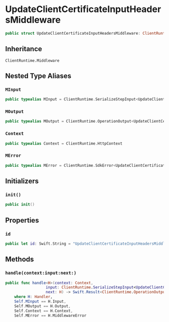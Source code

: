 # UpdateClientCertificateInputHeadersMiddleware

``` swift
public struct UpdateClientCertificateInputHeadersMiddleware: ClientRuntime.Middleware 
```

## Inheritance

`ClientRuntime.Middleware`

## Nested Type Aliases

### `MInput`

``` swift
public typealias MInput = ClientRuntime.SerializeStepInput<UpdateClientCertificateInput>
```

### `MOutput`

``` swift
public typealias MOutput = ClientRuntime.OperationOutput<UpdateClientCertificateOutputResponse>
```

### `Context`

``` swift
public typealias Context = ClientRuntime.HttpContext
```

### `MError`

``` swift
public typealias MError = ClientRuntime.SdkError<UpdateClientCertificateOutputError>
```

## Initializers

### `init()`

``` swift
public init() 
```

## Properties

### `id`

``` swift
public let id: Swift.String = "UpdateClientCertificateInputHeadersMiddleware"
```

## Methods

### `handle(context:input:next:)`

``` swift
public func handle<H>(context: Context,
                  input: ClientRuntime.SerializeStepInput<UpdateClientCertificateInput>,
                  next: H) -> Swift.Result<ClientRuntime.OperationOutput<UpdateClientCertificateOutputResponse>, MError>
    where H: Handler,
    Self.MInput == H.Input,
    Self.MOutput == H.Output,
    Self.Context == H.Context,
    Self.MError == H.MiddlewareError
```
